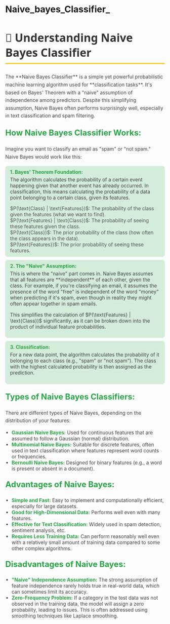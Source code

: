 # Naive_bayes_Classifier_

<h2 id="naive-bayes-classifier-section" style="color: #333; font-family: 'Segoe UI', sans-serif; font-size: 2.5em; border-bottom: 3px solid #FFC107; padding-bottom: 10px;">
  🧠 Understanding Naive Bayes Classifier
</h2>
<p style="font-size: 1.1em; color: #444; line-height: 1.6;">
  The **Naive Bayes Classifier** is a simple yet powerful probabilistic machine learning algorithm used for **classification tasks**. It's based on Bayes' Theorem with a "naive" assumption of independence among predictors. Despite this simplifying assumption, Naive Bayes often performs surprisingly well, especially in text classification and spam filtering.
</p>
<h3 style="color: #28A745; font-size: 1.8em; margin-top: 25px;">How Naive Bayes Classifier Works:</h3>
<p style="font-size: 1.1em; color: #444; line-height: 1.6;">
  Imagine you want to classify an email as "spam" or "not spam." Naive Bayes would work like this:
</p>
<ul style="list-style-type: none; padding: 0; font-size: 1.1em; color: #444;">
  <li style="margin-bottom: 10px; background-color: #D4EDDA; padding: 10px 15px; border-radius: 8px; box-shadow: 0 1px 5px rgba(0,0,0,0.05);">
    <strong style="color: #28A745;">1. Bayes' Theorem Foundation:</strong>
    <p style="margin-top: 5px;">The algorithm calculates the probability of a certain event happening given that another event has already occurred. In classification, this means calculating the probability of a data point belonging to a certain class, given its features.</p>
    <p align="center" style="font-size: 1.3em; font-weight: bold; color: #28A745; margin: 10px 0;">
    </p>
    <ul style="list-style-type: none; padding: 0; font-size: 1.0em; color: #555;">
      <li>$P(\text{Class} | \text{Features})$: The probability of the class given the features (what we want to find).</li>
      <li>$P(\text{Features} | \text{Class})$: The probability of seeing these features given the class.</li>
      <li>$P(\text{Class})$: The prior probability of the class (how often the class appears in the data).</li>
      <li>$P(\text{Features})$: The prior probability of seeing these features.</li>
    </ul>
  </li>
  <li style="margin-bottom: 10px; background-color: #D4EDDA; padding: 10px 15px; border-radius: 8px; box-shadow: 0 1px 5px rgba(0,0,0,0.05);">
    <strong style="color: #28A745;">2. The "Naive" Assumption:</strong>
    <p style="margin-top: 5px;">This is where the "naive" part comes in. Naive Bayes assumes that all features are **independent** of each other, given the class. For example, if you're classifying an email, it assumes the presence of the word "free" is independent of the word "money" when predicting if it's spam, even though in reality they might often appear together in spam emails.</p>
    <p style="margin-top: 5px;">This simplifies the calculation of $P(\text{Features} | \text{Class})$ significantly, as it can be broken down into the product of individual feature probabilities.</p>
  </li>
  <li style="margin-bottom: 10px; background-color: #D4EDDA; padding: 10px 15px; border-radius: 8px; box-shadow: 0 1px 5px rgba(0,0,0,0.05);">
    <strong style="color: #28A745;">3. Classification:</strong>
    <p style="margin-top: 5px;">For a new data point, the algorithm calculates the probability of it belonging to each class (e.g., "spam" or "not spam"). The class with the highest calculated probability is then assigned as the prediction.</p>
  </li>
</ul>
<h3 style="color: #28A745; font-size: 1.8em; margin-top: 25px;">Types of Naive Bayes Classifiers:</h3>
<p style="font-size: 1.1em; color: #444; line-height: 1.6;">
  There are different types of Naive Bayes, depending on the distribution of your features:
</p>
<ul style="list-style-type: disc; padding-left: 20px; font-size: 1.1em; color: #444;">
  <li><strong style="color: #28A745;">Gaussian Naive Bayes:</strong> Used for continuous features that are assumed to follow a Gaussian (normal) distribution.</li>
  <li><strong style="color: #28A745;">Multinomial Naive Bayes:</strong> Suitable for discrete features, often used in text classification where features represent word counts or frequencies.</li>
  <li><strong style="color: #28A745;">Bernoulli Naive Bayes:</strong> Designed for binary features (e.g., a word is present or absent in a document).</li>
</ul>
<h3 style="color: #28A745; font-size: 1.8em; margin-top: 25px;">Advantages of Naive Bayes:</h3>
<ul style="list-style-type: disc; padding-left: 20px; font-size: 1.1em; color: #444;">
  <li><strong style="color: #28A745;">Simple and Fast:</strong> Easy to implement and computationally efficient, especially for large datasets.</li>
  <li><strong style="color: #28A745;">Good for High-Dimensional Data:</strong> Performs well even with many features.</li>
  <li><strong style="color: #28A745;">Effective for Text Classification:</strong> Widely used in spam detection, sentiment analysis, etc.</li>
  <li><strong style="color: #28A745;">Requires Less Training Data:</strong> Can perform reasonably well even with a relatively small amount of training data compared to some other complex algorithms.</li>
</ul>
<h3 style="color: #28A745; font-size: 1.8em; margin-top: 25px;">Disadvantages of Naive Bayes:</h3>
<ul style="list-style-type: disc; padding-left: 20px; font-size: 1.1em; color: #444;">
  <li><strong style="color: #28A745;">"Naive" Independence Assumption:</strong> The strong assumption of feature independence rarely holds true in real-world data, which can sometimes limit its accuracy.</li>
  <li><strong style="color: #28A745;">Zero-Frequency Problem:</strong> If a category in the test data was not observed in the training data, the model will assign a zero probability, leading to issues. This is often addressed using smoothing techniques like Laplace smoothing.</li>
</ul>
